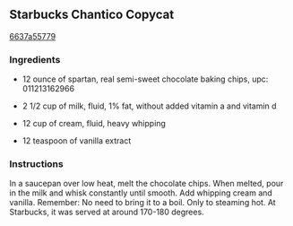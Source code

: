 ## Starbucks Chantico Copycat

[6637a55779](http://www.food.com/recipe/starbucks-chantico-copycat-345063)

### Ingredients

 - 12 ounce of spartan, real semi-sweet chocolate baking chips, upc: 011213162966

 - 2 1/2 cup of milk, fluid, 1% fat, without added vitamin a and vitamin d

 - 12 cup of cream, fluid, heavy whipping

 - 12 teaspoon of vanilla extract

### Instructions

In a saucepan over low heat, melt the chocolate chips. When melted, pour in the milk and whisk constantly until smooth. Add whipping cream and vanilla. Remember: No need to bring it to a boil. Only to steaming hot. At Starbucks, it was served at around 170-180 degrees.